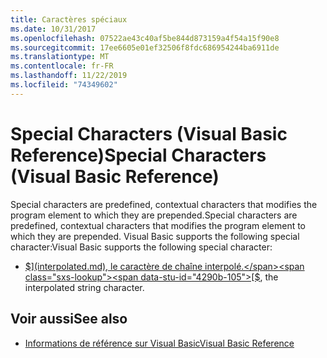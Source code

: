 ```yaml
---
title: Caractères spéciaux
ms.date: 10/31/2017
ms.openlocfilehash: 07522ae43c40af5be844d873159a4f54a15f90e8
ms.sourcegitcommit: 17ee6605e01ef32506f8fdc686954244ba6911de
ms.translationtype: MT
ms.contentlocale: fr-FR
ms.lasthandoff: 11/22/2019
ms.locfileid: "74349602"
---
```

# <a name="special-characters-visual-basic-reference"></a><span data-ttu-id="4290b-102">Special Characters (Visual Basic Reference)</span><span class="sxs-lookup"><span data-stu-id="4290b-102">Special Characters (Visual Basic Reference)</span></span>

<span data-ttu-id="4290b-103">Special characters are predefined, contextual characters that modifies the program element to which they are prepended.</span><span class="sxs-lookup"><span data-stu-id="4290b-103">Special characters are predefined, contextual characters that modifies the program element to which they are prepended.</span></span> <span data-ttu-id="4290b-104">Visual Basic supports the following special character:</span><span class="sxs-lookup"><span data-stu-id="4290b-104">Visual Basic supports the following special character:</span></span>

- <span data-ttu-id="4290b-105">[$](interpolated.md), le caractère de chaîne interpolé.</span><span class="sxs-lookup"><span data-stu-id="4290b-105">[$](interpolated.md), the interpolated string character.</span></span>

## <a name="see-also"></a><span data-ttu-id="4290b-106">Voir aussi</span><span class="sxs-lookup"><span data-stu-id="4290b-106">See also</span></span>

- [<span data-ttu-id="4290b-107">Informations de référence sur Visual Basic</span><span class="sxs-lookup"><span data-stu-id="4290b-107">Visual Basic Reference</span></span>](../../../visual-basic/language-reference/index.md)

